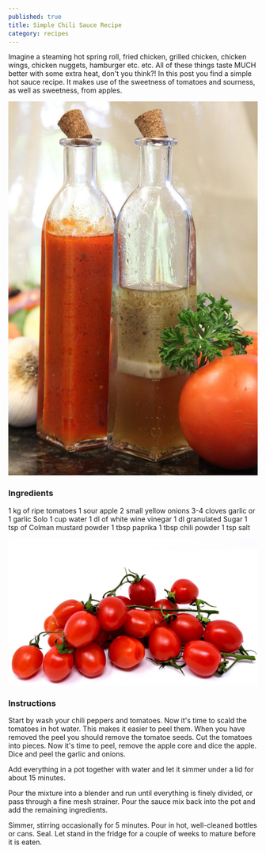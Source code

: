 ```yaml
---
published: true
title: Simple Chili Sauce Recipe
category: recipes
---
```

Imagine a steaming hot spring roll, fried chicken, grilled chicken, chicken wings, chicken nuggets, hamburger etc. etc. All of these things taste MUCH better with some extra heat, don't you think?! In this post you find a simple hot sauce recipe. It makes use of the sweetness of tomatoes and sourness, as well as sweetness, from apples. 

![Chili Sauce](../images/chili-pepper-sauce-bottled-recipe.jpg "Bottled Chili Sauce and Vineager")



### Ingredients
1 kg of ripe tomatoes
1 sour apple
2 small yellow onions
3-4 cloves garlic or 1 garlic Solo
1 cup water
1 dl of white wine vinegar
1 dl granulated Sugar
1 tsp of Colman mustard powder
1 tbsp paprika
1 tbsp chili powder
1 tsp salt 

![Tomatoes](../images/chili-tomato-sauce-recipe.jpg "Tomatoes for Chili Sauce")

### Instructions
Start by wash your chili peppers and tomatoes. 
Now it's time to scald the tomatoes in hot water. This makes it easier to peel them. When you have removed the peel you should remove the tomatoe seeds. 
Cut the tomatoes into pieces. Now it's time to peel, remove the apple core and dice the apple. Dice and peel the garlic and onions. 

Add everything in a pot together with water and let it simmer under a lid for about 15 minutes. 

Pour the mixture into a blender and run until everything is finely divided, or pass through a fine mesh strainer. Pour the sauce mix back into the pot and add the remaining ingredients. 

Simmer, stirring occasionally for 5 minutes. Pour in hot, well-cleaned bottles or cans. Seal. Let stand in the fridge for a couple of weeks to mature before it is eaten.
